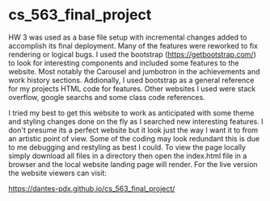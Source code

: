 # cs_563_final_project

HW 3 was used as a base file setup with incremental changes added to accomplish its
final deployment. Many of the features were reworked to fix rendering or logical bugs.
I used the bootstrap (https://getbootstrap.com/) to look for interesting components and
included some features to the website. Most notably the Carousel and jumbotron in the achievements and work history sections. Addionally, I used bootstrap as a general reference
for my projects HTML code for features. Other websites I used were stack overflow, google searchs and some class code references.

I tried my best to get this website to work as anticipated with some theme and styling changes
done on the fly as I searched new interesting features. I don't presume its a perfect website but it look just the way I want it to from an artistic point of view. Some of the
coding may look redundant this is due to me debugging and restyling as best I could.
To view the page locally simply download all files in a directory then open the index.html
file in a browser and the local website landing page will render. For the live version the
website viewers can visit:

https://dantes-pdx.github.io/cs_563_final_project/

